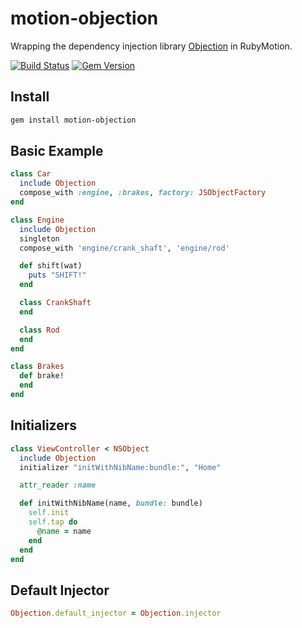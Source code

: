 motion-objection
================

Wrapping the dependency injection library [Objection](https://github.com/atomicobject/objection) in RubyMotion.

[![Build Status](https://travis-ci.org/atomicobject/motion-objection.png)](https://travis-ci.org/atomicobject/motion-objection)
[![Gem Version](https://badge.fury.io/rb/motion-objection.png)](http://badge.fury.io/rb/motion-objection)

## Install
```bash
gem install motion-objection
```
## Basic Example

```ruby
class Car
  include Objection
  compose_with :engine, :brakes, factory: JSObjectFactory
end

class Engine
  include Objection
  singleton
  compose_with 'engine/crank_shaft', 'engine/rod'

  def shift(wat)
    puts "SHIFT!"
  end

  class CrankShaft
  end 

  class Rod
  end
end

class Brakes
  def brake!
  end
end
```

## Initializers

```ruby
class ViewController < NSObject
  include Objection
  initializer "initWithNibName:bundle:", "Home"

  attr_reader :name

  def initWithNibName(name, bundle: bundle)
    self.init
    self.tap do
      @name = name
    end
  end
end
```

## Default Injector

```ruby
Objection.default_injector = Objection.injector
```
